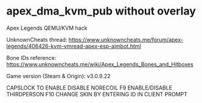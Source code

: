 # apex_dma_kvm_pub without overlay
 Apex Legends QEMU/KVM hack

UnknownCheats thread: https://www.unknowncheats.me/forum/apex-legends/406426-kvm-vmread-apex-esp-aimbot.html

Bone IDs reference: https://www.unknowncheats.me/wiki/Apex_Legends_Bones_and_Hitboxes

Game version (Steam & Origin): v3.0.9.22


CAPSLOCK TO ENABLE DISABLE NORECOIL
F9 ENABLE/DISABLE THIRDPERSON
F10 CHANGE SKIN BY ENTERING ID IN CLIENT PROMPT
